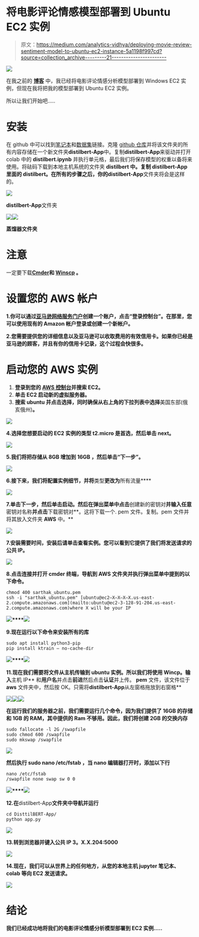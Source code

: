 # 将电影评论情感模型部署到 Ubuntu EC2 实例

> 原文：<https://medium.com/analytics-vidhya/deploying-movie-review-sentiment-model-to-ubuntu-ec2-instance-5a1198f997cd?source=collection_archive---------21----------------------->

![](img/e00f7feb534b64eb4c410bb67b6c9483.png)

在我之前的 [**博客**](/@sarthak3398/deploying-sentiment-analysis-model-to-ec2-instance-c3e8ad900e98) 中，我已经将电影评论情感分析模型部署到 Windows EC2 实例，但现在我将把我的模型部署到 Ubuntu EC2 实例。

所以让我们开始吧…..

# 安装

在 github 中可以找到[笔记本](https://github.com/sarthak-sriw/DisttilBERT-App/blob/master/distilbert.ipynb)和[数据集](https://github.com/sarthak-sriw/IMDB-Movie-Reviews-Large-Dataset-50k)链接。克隆 [github 仓库](https://github.com/sarthak-sriw/DisttilBERT-App)并将该文件夹的所有内容存储在一个新文件夹**distilbert-App**中。复制**distilbert-App**来驱动并打开 colab 中的 **distilbert.ipynb** 并执行单元格，最后我们将保存模型的权重以备将来使用。将砝码下载到本地主机系统的文件夹 **distilbert 中。**复制 distilbert-App 里面的 distilbert。在所有的步骤之后，你的**distilbert-App**文件夹将会是这样的。

![](img/e1d4ddfd5b116615301f2e1bd54040f7.png)

**distilbert-App**文件夹

![](img/7ddc38b27d92a92d58582e466c9d314b.png)![](img/91d54318893b9fb74fc9ad789bdd8821.png)

**蒸馏器文件夹**

# 注意

一定要下载[**Cmder**](https://cmder.net/)**和 [**Winscp**](https://winscp.net/eng/download.php) **。****

# **设置您的 AWS 帐户**

**1.你可以通过[亚马逊网络服务门户](https://aws.amazon.com/)创建一个账户，点击“登录控制台”。在那里，您可以使用现有的 Amazon 帐户登录或创建一个新帐户。**

**2.您需要提供您的详细信息以及亚马逊可以收取费用的有效信用卡。如果你已经是亚马逊的顾客，并且有你的信用卡记录，这个过程会快很多。**

# **启动您的 AWS 实例**

1.  **登录到您的 [AWS 控制台](https://console.aws.amazon.com/console/home)并搜索 EC2。**
2.  **单击 EC2 启动新的虚拟服务器。**
3.  **搜索 **ubuntu** 并点击选择，同时确保从右上角的下拉列表中选择**美国东部(俄亥俄州)**。**

**![](img/0904f43cf43c555374d05ff60f07992b.png)**

**4.选择您想要启动的 EC2 实例的类型 **t2.micro** 是首选，然后单击 next。**

**![](img/9809081b067a444eb4ec9c87ff2329da.png)**

**5.我们将把存储从 **8GB** 增加到 **16GB** ，然后单击“下一步”。**

**![](img/b3b4f105391c87e9f2067c5a7a878ee6.png)**

**6.接下来，我们将配置实例细节，并将**类型**更改为**所有流量****

**![](img/27b0f87cdaac4cbe5411452d5ba6a056.png)**

**7.单击下一步，然后单击启动。然后在弹出菜单中点击**创建新的密钥对**并输入任意**密钥对名称**并点击**下载密钥对**。这将下载一个. pem 文件。复制。pem 文件并将其放入文件夹 **AWS** 中。**

**![](img/ef1f0c5d98a8127687f03cb078e5436d.png)**

**7.安装需要时间，安装后请单击查看实例。您可以看到它提供了我们将发送请求的公共 IP。**

**![](img/a3b054b7a5b7fc8b97813b2c5fd992d0.png)**

**8.点击连接并打开 **cmder** 终端，导航到 **AWS** 文件夹并执行弹出菜单中提到的以下命令。**

```
chmod 400 sarthak_ubuntu.pem
ssh -i "sarthak_ubuntu.pem" [ubuntu@ec2–X–X–X–X.us-east-2.compute.amazonaws.com](mailto:ubuntu@ec2-3-128-91-204.us-east-2.compute.amazonaws.com)where X will be your IP
```

**![](img/f38dcff888ca668f628b426d66095af7.png)****![](img/53cddcf113e5cd8b6e1f6d6ad20ef6cb.png)**

**9.现在运行以下命令来安装所有的库**

```
sudo apt install python3-pip
pip install ktrain — no-cache-dir
```

**![](img/c23b344d55543d51c2659e3255b3fa95.png)****![](img/d38afab0cec40252c9e59995362328aa.png)**

**11.现在我们需要将文件从主机传输到 ubuntu 实例。所以我们将使用 Wincp。输入**主机 IP** 和**用户名**并点击**前进**然后点击**认证**并上传。 **pem** 文件，该文件位于 **aws** 文件夹中，然后按 OK。只需将**distilbert-App**从左窗格拖放到右窗格**

**![](img/11fffe24798d06ebb312c1b6a4d5334c.png)****![](img/6fc167d4315aa955d1a0c30573391ef7.png)****![](img/d9b03d714aa0a263e5c77dc3f5c66e57.png)**

**在运行我们的服务器之前，我们需要运行几个命令，因为我们提供了 16GB 的存储和 1GB 的 RAM，其中提供的 Ram 不够用。因此，我们将创建 2GB 的交换内存**

```
sudo fallocate -l 2G /swapfile
sudo chmod 600 /swapfile
sudo mkswap /swapfile 
```

**![](img/8dba7171b6480247af021001c927bb27.png)**

**然后执行 **sudo nano /etc/fstab** ，当 nano 编辑器打开时，添加以下行**

```
nano /etc/fstab
/swapfile none swap sw 0 0
```

**![](img/bb1e4dd74bbeb5e4bd1b8d754bb0f7ca.png)****![](img/c02ef623e1e858b7a3aa25fa0bbb6886.png)**

**12.在**distilbert-App**文件夹中导航并运行**

```
cd DisttilBERT-App/
python app.py
```

**![](img/0c7df7e86165bde4c9b59b9cde770122.png)**

**13.转到浏览器并键入公共 IP **3。X.X.204:5000****

**![](img/64330190a2a4a087a0e4b32b37f65c1f.png)**

**14.现在，我们可以从世界上的任何地方，从您的本地主机 jupyter 笔记本、colab 等向 EC2 发送请求。**

**![](img/39fc78b037f9933034f9510ec9cb2913.png)**

# **结论**

**我们已经成功地将我们的电影评论情感分析模型部署到 EC2 实例…..**
